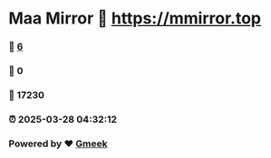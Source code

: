 # Maa Mirror :link: https://mmirror.top 
### :page_facing_up: [6](https://mmirror.top/tag.html) 
### :speech_balloon: 0 
### :hibiscus: 17230 
### :alarm_clock: 2025-03-28 04:32:12 
### Powered by :heart: [Gmeek](https://github.com/Meekdai/Gmeek)

